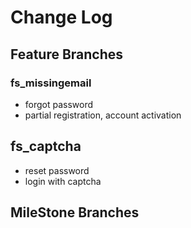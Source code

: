 # Change Log

## Feature Branches

### fs_missingemail
* forgot password
* partial registration, account activation

## fs_captcha
* reset password
* login with captcha


## MileStone Branches